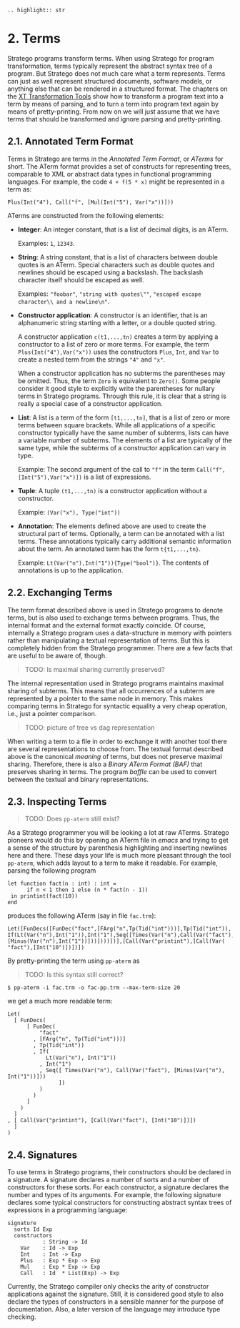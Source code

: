 ```eval_rst
.. highlight:: str
```

# 2. Terms

Stratego programs transform terms. When using Stratego for program transformation, terms typically represent the abstract syntax tree of a program. But Stratego does not much care what a term represents. Terms can just as well represent structured documents, software models, or anything else that can be rendered in a structured format. The chapters on the [XT Transformation Tools](#) show how to transform a program text into a term by means of parsing, and to turn a term into program text again by means of pretty-printing. From now on we will just assume that we have terms that should be transformed and ignore parsing and pretty-printing.


## 2.1. Annotated Term Format

Terms in Stratego are terms in the _Annotated Term Format_, or _ATerms_ for short. The ATerm format provides a set of constructs for representing trees, comparable to XML or abstract data types in functional programming languages. For example, the code `4 + f(5 * x)` might be represented in a term as:

    Plus(Int("4"), Call("f", [Mul(Int("5"), Var("x"))]))

ATerms are constructed from the following elements:

* **Integer**: An integer constant, that is a list of decimal digits, is an ATerm.

  Examples: `1`, `12343`.
* **String**: A string constant, that is a list of characters between double quotes is an ATerm. Special characters such as double quotes and newlines should be escaped using a backslash. The backslash character itself should be escaped as well.

  Examples: `"foobar"`, `"string with quotes\""`, `"escaped escape character\\ and a newline\n"`.
* **Constructor application**: A constructor is an identifier, that is an alphanumeric string starting with a letter, or a double quoted string.

  A constructor application `c(t1,...,tn)` creates a term by applying a constructor to a list of zero or more terms. For example, the term `Plus(Int("4"),Var("x"))` uses the constructors `Plus`, `Int`, and `Var` to create a nested term from the strings `"4"` and `"x"`.

  When a constructor application has no subterms the parentheses may be omitted. Thus, the term `Zero` is equivalent to `Zero()`. Some people consider it good style to explicitly write the parentheses for nullary terms in Stratego programs. Through this rule, it is clear that a string is really a special case of a constructor application.
* **List**: A list is a term of the form `[t1,...,tn]`, that is a list of zero or more terms between square brackets. While all applications of a specific constructor typically have the same number of subterms, lists can have a variable number of subterms. The elements of a list are typically of the same type, while the subterms of a constructor application can vary in type.

  Example: The second argument of the call to `"f"` in the term `Call("f",[Int("5"),Var("x")])` is a list of expressions.
* **Tuple**: A tuple `(t1,...,tn)` is a constructor application without a constructor.

  Example: `(Var("x"), Type("int"))`
* **Annotation**: The elements defined above are used to create the structural part of terms. Optionally, a term can be annotated with a list terms. These annotations typically carry additional semantic information about the term. An annotated term has the form `t{t1,...,tn}`.

  Example: `Lt(Var("n"),Int("1")){Type("bool")}`. The contents of annotations is up to the application.


## 2.2. Exchanging Terms

The term format described above is used in Stratego programs to denote terms, but is also used to exchange terms between programs. Thus, the internal format and the external format exactly coincide. Of course, internally a Stratego program uses a data-structure in memory with pointers rather than manipulating a textual representation of terms. But this is completely hidden from the Stratego programmer. There are a few facts that are useful to be aware of, though.

> TODO: Is maximal sharing currently preserved?

The internal representation used in Stratego programs maintains maximal sharing of subterms. This means that all occurrences of a subterm are represented by a pointer to the same node in memory. This makes comparing terms in Stratego for syntactic equality a very cheap operation, i.e., just a pointer comparison.

> TODO: picture of tree vs dag representation

When writing a term to a file in order to exchange it with another tool there are several representations to choose from. The textual format described above is the canonical _meaning_ of terms, but does not preserve maximal sharing. Therefore, there is also a _Binary ATerm Format (BAF)_ that preserves sharing in terms. The program _baffle_ can be used to convert between the textual and binary representations.


## 2.3. Inspecting Terms

> TODO: Does `pp-aterm` still exist?

As a Stratego programmer you will be looking a lot at raw ATerms. Stratego pioneers would do this by opening an ATerm file in _emacs_ and trying to get a sense of the structure by parenthesis highlighting and inserting newlines here and there. These days your life is much more pleasant through the tool `pp-aterm`, which adds layout to a term to make it readable. For example, parsing the following program

    let function fact(n : int) : int =
          if n < 1 then 1 else (n * fact(n - 1))
     in printint(fact(10))
    end

produces the following ATerm (say in file `fac.trm`):

    Let([FunDecs([FunDec("fact",[FArg("n",Tp(Tid("int")))],Tp(Tid("int")),
    If(Lt(Var("n"),Int("1")),Int("1"),Seq([Times(Var("n"),Call(Var("fact"),
    [Minus(Var("n"),Int("1"))]))])))])],[Call(Var("printint"),[Call(Var(
    "fact"),[Int("10")])])])

By pretty-printing the term using `pp-aterm` as

> TODO: Is this syntax still correct?

    $ pp-aterm -i fac.trm -o fac-pp.trm --max-term-size 20

we get a much more readable term:

    Let(
      [ FunDecs(
          [ FunDec(
              "fact"
            , [FArg("n", Tp(Tid("int")))]
            , Tp(Tid("int"))
            , If(
                Lt(Var("n"), Int("1"))
              , Int("1")
              , Seq([ Times(Var("n"), Call(Var("fact"), [Minus(Var("n"), Int("1"))]))
                    ])
              )
            )
          ]
        )
      ]
    , [ Call(Var("printint"), [Call(Var("fact"), [Int("10")])])
      ]
    )


## 2.4. Signatures

To use terms in Stratego programs, their constructors should be declared in a signature. A signature declares a number of sorts and a number of constructors for these sorts. For each constructor, a signature declares the number and types of its arguments. For example, the following signature declares some typical constructors for constructing abstract syntax trees of expressions in a programming language:

    signature
      sorts Id Exp
      constructors
               : String -> Id
        Var    : Id -> Exp
        Int    : Int -> Exp
        Plus   : Exp * Exp -> Exp
        Mul    : Exp * Exp -> Exp
        Call   : Id  * List(Exp) -> Exp

Currently, the Stratego compiler only checks the arity of constructor applications against the signature. Still, it is considered good style to also declare the types of constructors in a sensible manner for the purpose of documentation. Also, a later version of the language may introduce type checking.

